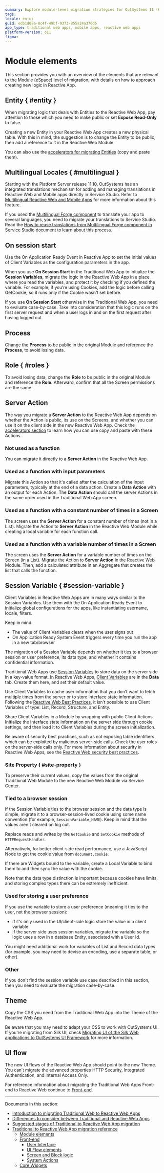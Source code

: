 ```yaml
---
summary: Explore module-level migration strategies for OutSystems 11 (O11) focusing on entities, multilingual locales, session management, and server actions.
tags:
locale: en-us
guid: edb1d08a-8c4f-49bf-9373-855a24a370d5
app_type: traditional web apps, mobile apps, reactive web apps
platform-version: o11
figma:
---
```


# Module elements

This section provides you with an overview of the elements that are relevant to the Module (eSpace) level of migration, with details on how to approach creating new logic in Reactive App.

## Entity { #entity }

When migrating logic that deals with Entities to the Reactive Web App, pay attention to those which you need to make public or set **Expose Read-Only** to false.

Creating a new Entity in your Reactive Web App creates a new physical table. With this in mind, the suggestion is to change the Entity to be public, then add a reference to it in the Reactive Web Module.

You can also use the [accelerators for migrating Entities](reference.md#accelerators) (copy and paste them).

## Multilingual Locales { #multilingual }

Starting with the Platform Server release 11.10, OutSystems has an integrated translations mechanism for adding and managing translations in Reactive Web and Mobile apps directly in Service Studio. Refer to [Multilingual Reactive Web and Mobile Apps](https://success.outsystems.com/Documentation/11/Developing_an_Application/Design_UI/Multilingual_Reactive_Web_and_Mobile_Apps) for more information about this feature.

If you used the [Multilingual Forge component](https://www.outsystems.com/forge/component-overview/1784/multilingual-component) to translate your app to several languages, you need to migrate your translations to Service Studio. Read the [How to reuse translations from Multilingual Forge component in Service Studio](https://success.outsystems.com/Documentation/How-to_Guides/Front-End/How_to_reuse_translations_from_Multilingual_Forge_component_in_Service_Studio) document to learn about this process.

## On session start

<div class="info" markdown="1">

Use the On Application Ready Event in Reactive App to set the initial values of Client Variables as the configuration parameters in the app.

</div>

When you use **On Session Start** in the Traditional Web App to initialize the **Session Variables**, migrate the logic in the Reactive Web App in a place where you read the variables, and protect it by checking if you defined the variable. For example, if you're using Cookies, add the logic before calling GetCookie, so it runs only if the Cookie wasn't set before.

If you use **On Session Start** otherwise in the Traditional Web App, you need to evaluate case-by-case. Take into consideration that this logic runs on the first server request and when a user logs in and on the first request after having logged out.

## Process

Change the **Process** to be public in the original Module and reference the **Process**, to avoid losing data.

## Role { #roles }

To avoid losing data, change the **Role** to be public in the original Module and reference the **Role**. Afterward, confirm that all the Screen permissions are the same.

## Server Action

The way you migrate a **Server Action** to the Reactive Web App depends on whether the Action is public, its use on the Screens, and whether you can use it on the client side in the new Reactive Web App. Check the [accelerators section](reference.md#accelerators) to learn how you can use copy and paste with these Actions.

### Not used as a function

You can migrate it directly to a **Server Action** in the Reactive Web App.

### Used as a function with input parameters

Migrate this Action so that it's called after the calculation of the input parameters, typically at the end of a data action. Create a **Data Action** with an output for each Action. The **Data Action** should call the server Actions in the same order used in the Traditional Web App screen.

### Used as a function with a constant number of times in a Screen

The screen uses the **Server Action** for a constant number of times (not in a List). Migrate the Action to **Server Action** in the Reactive Web Module while creating a local variable for each function call.

### Used as a function with a variable number of times in a Screen

The screen uses the **Server Action** for a variable number of times on the Screen (in a List). Migrate the Action to **Server Action** in the Reactive Web Module. Then, add a calculated attribute in an Aggregate that creates the list that calls the function.

## Session Variable { #session-variable }

<div class="info" markdown="1">

Client Variables in Reactive Web Apps are in many ways similar to the Session Variables. Use them with the On Application Ready Event to initialize global configurations for the apps, like instantiating username, locale, filters. 

Keep in mind:

* The value of Client Variables clears when the user signs out
* On Application Ready System Event triggers every time you run the app in a new tab/browser

</div>

The migration of a Session Variable depends on whether it ties to a browser session or user preference, its data type, and whether it contains confidential information.

Traditional Web Apps use [Session Variables](https://success.outsystems.com/Documentation/11/Reference/OutSystems_Language/Data/Handling_Data/Session_Variable) to store data on the server side in a key-value format. In Reactive Web Apps, [Client Variables](https://success.outsystems.com/Documentation/11/Reference/OutSystems_Language/Data/Handling_Data/Client_Variable) are in the **Data** tab. Create them here, and set their default value.

Use Client Variables to cache user information that you don't want to fetch multiple times from the server or to store interface state information. Following the [Reactive Web Best Practices](https://www.outsystems.com/nextstep/2019/?wchannelid=lxt52ix89e&wmediaid=r85tt3f3hm), it isn't possible to use Client Variables of type: List, Record, Structure, and Entity.

Share Client Variables in a Module by wrapping with public Client Actions.
Initialize the interface state information on the server side through cookie settings, and then load it to Client Variables during the screen initialization.

<div class="warning" markdown="1">

Be aware of security best practices, such as not exposing table identifiers which can be exploited by malicious server-side calls. Check the user roles on the server-side calls only. For more information about security in Reactive Web Apps, see the [Reactive Web security best practices](https://success.outsystems.com/Documentation/Best_Practices/Security/Reactive_web_security_best_practices).

</div>

### Site Property { #site-property }

To preserve their current values, copy the values from the original Traditional Web Module to the new Reactive Web Module via Service Center.

### Tied to a browser session

If the Session Variable ties to the browser session and the data type is simple, migrate it to a browser-session-lived cookie using some name convention (for example, `SessionVariable_NAME`). Keep in mind that the values aren't cleared on log out.

Replace reads and writes by the `GetCookie` and `SetCookie` methods of `HTTPRequestHandler`.

Alternatively, for better client-side read performance, use a JavaScript Node to get the cookie value from `document.cookie`.

If there are Widgets bound to the variable, create a Local Variable to bind them to and then sync the value with the cookie.

Note that the data type distinction is important because cookies have limits, and storing complex types there can be extremely inefficient.

### Used for storing a user preference

If you use the variable to store a user preference (meaning it ties to the user, not the browser session):

* If it's only used in the UI/client-side logic store the value in a client variable
* If the server side uses session variables, migrate the variable so the logic uses a row in a database Entity, associated with a User Id.

You might need additional work for variables of List and Record data types (for example, you may need to devise an encoding, use a separate table, or other).

### Other

If you don't find the session variable use case described in this section, then you need to evaluate the migration case-by-case.

## Theme

Copy the CSS you need from the Traditional Web App into the Theme of the Reactive Web App.

Be aware that you may need to adapt your CSS to work with OutSystems UI. If you're migrating from Silk UI, check [Migrating UI of the Silk Web applications to OutSystems UI Framework](https://success.outsystems.com/Support/Enterprise_Customers/Upgrading/Migrating_UI_of_the_Silk_Web_applications_to_OutSystems_UI_Framework) for more information.

## UI flow

The new UI flows of the Reactive Web App should point to the new Theme. You can't migrate the advanced properties HTTP Security, Integrated Authentication, and Internal Access Only.

For reference information about migrating the Traditional Web Apps Front-end to Reactive Web continue to [Front-end](<ref-frontend-intro.md>).

---

Documents in this section:

* [Introduction to migrating Traditional Web to Reactive Web Apps](intro.md)
* [Differences to consider between Traditional and Reactive Web Apps](differences.md)
* [Suggested stages of Traditional to Reactive Web App migration](stages.md)
* [Traditional to Reactive Web App migration reference](reference.md)
    * [Module elements](ref-module-elements.md)
    * [Front-end](ref-frontend-intro.md)
        * [User Interface](ref-frontend-ui.md)
        * [UI Flow elements](ref-frontend-ui-flows.md)
        * [Screen and Block logic](ref-frontend-screen-and-block.md)
        * [System Actions](ref-system-actions.md)
    * [Core Widgets](ref-core-widgets.md)
